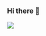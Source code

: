 ### Hi there 👋

![](https://github.com/DeborahOsilade/Deborah-s-osilade/blob/main/Images/Deborah%20Osilade%20(1).png)




<!-- 
my name is Deborah, 
Here are some ideas to get you started:

- 🔭 I’m currently working on ...
- 🌱 I’m currently learning ...
- 👯 I’m looking to collaborate on ...
- 🤔 I’m looking for help with ...
- 💬 Ask me about ...
- 📫 How to reach me: ...
- 😄 Pronouns: ...
- ⚡ Fun fact: ...
-->
